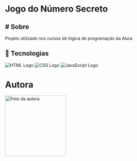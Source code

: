 <h1>Jogo do Número Secreto</h1>

<h2># Sobre</h2>
<p>Projeto utilizado nos cursos de lógica de programação da Alura</p>

## 🚀 Tecnologias
![HTML Logo](file:///C:/Users/conta/Downloads/html-1.svg)
![CSS Logo](file:///C:/Users/conta/Downloads/css-3.svg)
![JavaScript Logo](file:///C:/Users/conta/Downloads/javascript-1.svg)

# Autora

<img src="C:\Users\conta\Downloads\professional_neutral_photo.png"
 alt="Foto da autora" width="200px" height="200px">



